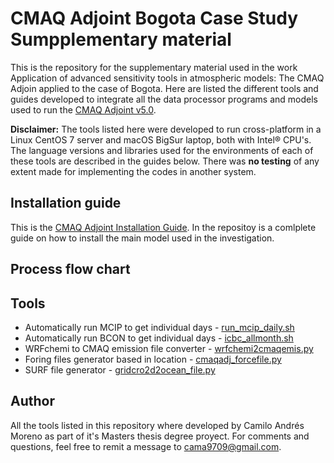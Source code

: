 # CMAQ Adjoint Bogota Case Study <br>Sumpplementary material </font> 

This is the repository for the supplementary material used in the work Application of advanced sensitivity tools in atmospheric models: The CMAQ Adjoin applied to the case of Bogota. Here are listed the different tools and guides developed to integrate all the data processor programs and models used to run the [CMAQ Adjoint v5.0](https://gmd.copernicus.org/articles/13/2925/2020/).

**Disclaimer:** The tools listed here were developed to run cross-platform in a Linux CentOS 7 server and macOS BigSur laptop, both with Intel® CPU's. The language versions and libraries used for the environments of each of these tools are described in the guides below. There was **no testing** of any extent made for implementing the codes in another system.

## Installation guide

This is the [CMAQ Adjoint Installation Guide](https://github.com/kamitoteles/CMAQ_ADJ_Installation). In the repositoy is a comlplete guide on how to install the main model used in the investigation.

## Process flow chart

<!--TODO: poner el flowchart -->

## Tools

- Automatically run MCIP to get individual days - [run_mcip_daily.sh](mcip/)
- Automatically run BCON to get individual days - [icbc_allmonth.sh](bcon/)
- WRFchemi to CMAQ emission file converter - [wrfchemi2cmaqemis.py](https://github.com/kamitoteles/Mozart2CMAQemis)
- Foring files generator based in location - [cmaqadj_forcefile.py](https://github.com/kamitoteles/Forcingfile_generator_CMAQ_adj_v4.5)
- SURF file generator - [gridcro2d2ocean_file.py](https://github.com/kamitoteles/GRIDCRO2D_to_OCEAN)

## Author

All the tools listed in this repository where developed by Camilo Andrés Moreno as part of it's Masters thesis degree proyect. For comments and questions, feel free to remit a message to cama9709@gmail.com.